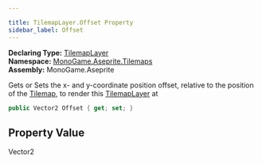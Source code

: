 ```yaml
---

title: TilemapLayer.Offset Property
sidebar_label: Offset
---
```

**Declaring Type:** [TilemapLayer](../)  
**Namespace:** [MonoGame.Aseprite.Tilemaps](../../)  
**Assembly:** MonoGame.Aseprite

Gets or Sets the x\- and y\-coordinate position offset, relative to the position of the [Tilemap](../../Tilemap/), to render this [TilemapLayer](../) at 

```csharp
public Vector2 Offset { get; set; }
```

## Property Value

Vector2


